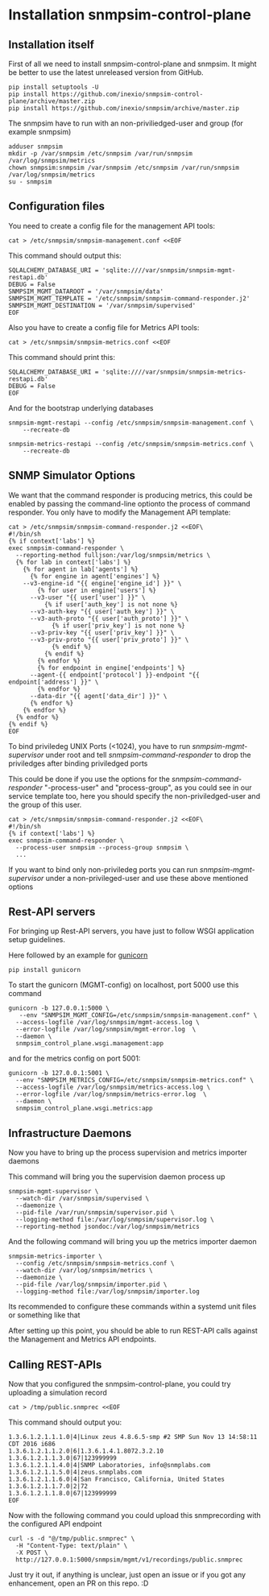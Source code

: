 # Installation snmpsim-control-plane

## Installation itself

First of all we need to install snmpsim-control-plane and snmpsim. It might be better to use the latest unreleased version from GitHub.

```
pip install setuptools -U
pip install https://github.com/inexio/snmpsim-control-plane/archive/master.zip
pip install https://github.com/inexio/snmpsim/archive/master.zip
```

The snmpsim have to run with an non-priviliedged-user and group (for example snmpsim)

```
adduser snmpsim
mkdir -p /var/snmpsim /etc/snmpsim /var/run/snmpsim /var/log/snmpsim/metrics
chown snmpsim:snmpsim /var/snmpsim /etc/snmpsim /var/run/snmpsim /var/log/snmpsim/metrics
su - snmpsim
```

## Configuration files 

You need to create a config file for the management API tools:

```
cat > /etc/snmpsim/snmpsim-management.conf <<EOF
```

This command should output this:

```
SQLALCHEMY_DATABASE_URI = 'sqlite:////var/snmpsim/snmpsim-mgmt-restapi.db'
DEBUG = False
SNMPSIM_MGMT_DATAROOT = '/var/snmpsim/data'
SNMPSIM_MGMT_TEMPLATE = '/etc/snmpsim/snmpsim-command-responder.j2'
SNMPSIM_MGMT_DESTINATION = '/var/snmpsim/supervised'
EOF
```

Also you have to create a config file for Metrics API tools:

```
cat > /etc/snmpsim/snmpsim-metrics.conf <<EOF
```

This command should print this: 

```
SQLALCHEMY_DATABASE_URI = 'sqlite:////var/snmpsim/snmpsim-metrics-restapi.db'
DEBUG = False
EOF
```

And for the bootstrap underlying databases

```
snmpsim-mgmt-restapi --config /etc/snmpsim/snmpsim-management.conf \
    --recreate-db
    
snmpsim-metrics-restapi --config /etc/snmpsim/snmpsim-metrics.conf \
    --recreate-db
```



## SNMP Simulator Options

We want that the command responder is producing metrics, this could be enabled by passing the command-line optionto the process of command responder. You only have to modify the Management API template:

```
cat > /etc/snmpsim/snmpsim-command-responder.j2 <<EOF\
#!/bin/sh
{% if context['labs'] %}
exec snmpsim-command-responder \
  --reporting-method fulljson:/var/log/snmpsim/metrics \
  {% for lab in context['labs'] %}
    {% for agent in lab['agents'] %}
      {% for engine in agent['engines'] %}
    --v3-engine-id "{{ engine['engine_id'] }}" \
        {% for user in engine['users'] %}
      --v3-user "{{ user['user'] }}" \
          {% if user['auth_key'] is not none %}
      --v3-auth-key "{{ user['auth_key'] }}" \
      --v3-auth-proto "{{ user['auth_proto'] }}" \
            {% if user['priv_key'] is not none %}
      --v3-priv-key "{{ user['priv_key'] }}" \
      --v3-priv-proto "{{ user['priv_proto'] }}" \
            {% endif %}
          {% endif %}
        {% endfor %}
        {% for endpoint in engine['endpoints'] %}
      --agent-{{ endpoint['protocol'] }}-endpoint "{{ endpoint['address'] }}" \
        {% endfor %}
      --data-dir "{{ agent['data_dir'] }}" \
      {% endfor %}
    {% endfor %}
  {% endfor %}
{% endif %}
EOF
```

To bind priviledeg UNIX Ports (<1024), you have to run *snmpsim-mgmt-supervisor* under root and tell *snmpsim-command-responder* to drop the priviledges after binding priviledged ports

This could be done if you use the options for the *snmpsim-command-responder* "-process-user" and "process-group", as you could see in our service template too, here you should specify the non-priviledged-user and the group of this user.

```
cat > /etc/snmpsim/snmpsim-command-responder.j2 <<EOF\
#!/bin/sh
{% if context['labs'] %}
exec snmpsim-command-responder \
  --process-user snmpsim --process-group snmpsim \
  ...
```

If you want to bind only non-priviledeg ports you can run *snmpsim-mgmt-supervisor* under a non-privileged-user and use these above mentioned options

## Rest-API servers

For bringing up Rest-API servers, you have just to follow WSGI application setup guidelines.

Here followed by an example for [gunicorn](https://gunicorn.org/) 

```
pip install gunicorn 
```

 To start the gunicorn (MGMT-config) on localhost, port 5000 use this command

```
gunicorn -b 127.0.0.1:5000 \
   --env "SNMPSIM_MGMT_CONFIG=/etc/snmpsim/snmpsim-management.conf" \
  --access-logfile /var/log/snmpsim/mgmt-access.log \
  --error-logfile /var/log/snmpsim/mgmt-error.log  \
  --daemon \
  snmpsim_control_plane.wsgi.management:app
```

and for the metrics config on port 5001:

```
gunicorn -b 127.0.0.1:5001 \
  --env "SNMPSIM_METRICS_CONFIG=/etc/snmpsim/snmpsim-metrics.conf" \
  --access-logfile /var/log/snmpsim/metrics-access.log \
  --error-logfile /var/log/snmpsim/metrics-error.log  \
  --daemon \
  snmpsim_control_plane.wsgi.metrics:app

```

## Infrastructure Daemons

Now you have to bring up the process supervision and metrics importer daemons

This command will bring you the supervision daemon process up

```
snmpsim-mgmt-supervisor \
  --watch-dir /var/snmpsim/supervised \
  --daemonize \
  --pid-file /var/run/snmpsim/supervisor.pid \
  --logging-method file:/var/log/snmpsim/supervisor.log \
  --reporting-method jsondoc:/var/log/snmpsim/metrics
```

And the following command will bring you up the metrics importer daemon

```
snmpsim-metrics-importer \
  --config /etc/snmpsim/snmpsim-metrics.conf \
  --watch-dir /var/log/snmpsim/metrics \
  --daemonize \
  --pid-file /var/log/snmpsim/importer.pid \
  --logging-method file:/var/log/snmpsim/importer.log
```

Its recommended to configure these commands within a systemd unit files or something like that

After setting up this point, you should be able to run REST-API calls against the Management and Metrics API endpoints.

## Calling REST-APIs

Now that you configured the snmpsim-control-plane, you could try uploading a simulation record

````
cat > /tmp/public.snmprec <<EOF
````

This command should output you:

```
1.3.6.1.2.1.1.1.0|4|Linux zeus 4.8.6.5-smp #2 SMP Sun Nov 13 14:58:11 CDT 2016 i686
1.3.6.1.2.1.1.2.0|6|1.3.6.1.4.1.8072.3.2.10
1.3.6.1.2.1.1.3.0|67|123999999
1.3.6.1.2.1.1.4.0|4|SNMP Laboratories, info@snmplabs.com
1.3.6.1.2.1.1.5.0|4|zeus.snmplabs.com
1.3.6.1.2.1.1.6.0|4|San Francisco, California, United States
1.3.6.1.2.1.1.7.0|2|72
1.3.6.1.2.1.1.8.0|67|123999999
EOF
```

Now with the following command you could upload this snmprecording with the configured API endpoint

```
curl -s -d "@/tmp/public.snmprec" \
  -H "Content-Type: text/plain" \
  -X POST \
  http://127.0.0.1:5000/snmpsim/mgmt/v1/recordings/public.snmprec
```



Just try it out, if anything is unclear, just open an issue or if you got any enhancement, open an PR on this repo. :D

